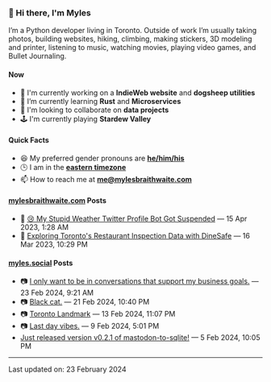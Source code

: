 ### 👋 Hi there, I'm Myles

I’m a Python developer living in Toronto. Outside of work I’m usually taking photos, building websites, hiking, climbing, making stickers, 3D modeling and printer, listening to music, watching movies, playing video games, and Bullet Journaling.

#### Now

-   🔭 I'm currently working on a **IndieWeb website** and **dogsheep utilities**
-   🌱 I’m currently learning **Rust** and **Microservices**
-   👯 I'm looking to collaborate on **data projects**
-   🕹️ I'm currently playing **Stardew Valley**

#### Quick Facts

-   😆 My preferred gender pronouns are **[he/him/his](https://www.mypronouns.org/he-him)**
-   🕒 I am in the **[eastern timezone](https://time.is/Toronto)**
-   📫 How to reach me at **[me@mylesbraithwaite.com](mailto:me@mylesbraithwaite.com)**

<!--
-   🤔 I’m looking for help with ...
-   💬 Ask me about ...
-   ⚡ Fun fact: ...
-->

#### [mylesbraithwaite.com](https://mylesbraithwaite.com/) Posts
<!-- START: BLOG_POSTS -->
-   📝 [😢 My Stupid Weather Twitter Profile Bot Got Suspended](https://mylesbraithwaite.com/my-stupid-weather-twitter-profile-bot-got-suspended) — 15 Apr 2023, 1:28 AM
-   📝 [Exploring Toronto's Restaurant Inspection Data with DineSafe](https://mylesbraithwaite.com/exploring-torontos-restaurant-inspection-data-with-dinesafe) — 16 Mar 2023, 10:29 PM
<!-- END: BLOG_POSTS -->


#### [myles.social](https://myles.social/) Posts
<!-- START: MICROBLOG_POSTS -->
-   📷 [I only want to be in conversations that support my business goals.](https://myles.social/2024/02/23/i-only-want.html) — 23 Feb 2024, 9:21 AM
-   📷 [Black cat.](https://myles.social/2024/02/21/black-cat.html) — 21 Feb 2024, 10:40 PM
-   📷 [Toronto Landmark](https://myles.social/2024/02/13/toronto-landmark.html) — 13 Feb 2024, 11:07 PM
-   📷 [Last day vibes.](https://myles.social/2024/02/09/last-day-vibes.html) — 9 Feb 2024, 5:01 PM
-   [Just released version v0.2.1 of mastodon-to-sqlite!](https://myles.social/2024/02/05/just-released-a.html) — 5 Feb 2024, 10:05 PM
<!-- END: MICROBLOG_POSTS -->

---

<!-- START: LAST_UPDATED_AT -->
Last updated on: 23 February 2024
<!-- END: LAST_UPDATED_AT -->
